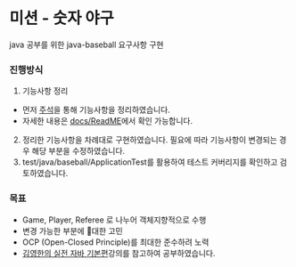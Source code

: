 # 미션 - 숫자 야구
java 공부를 위한 java-baseball 요구사항 구현

### 진행방식
1. 기능사항 정리
- 먼저 [주석](https://github.com/Youngseo-Jeon0313/java-baseball/commit/2bc652e00b93c2635c5d62d43e59ff442847eea3)을 통해 기능사항을 정리하였습니다.      
- 자세한 내용은 [docs/ReadME](https://github.com/Youngseo-Jeon0313/java-baseball/blob/main/docs/README.md)에서 확인 가능합니다.
2. 정리한 기능사항을 차례대로 구현하였습니다. 필요에 따라 기능사항이 변경되는 경우 해당 부분을 수정하였습니다.
3. test/java/baseball/ApplicationTest를 활용하여 테스트 커버리지를 확인하고 검토하였습니다.

### 목표
- Game, Player, Referee 로 나누어 객체지향적으로 수행
- 변경 가능한 부분에 대한 고민
- OCP (Open-Closed Principle)를 최대한 준수하려 노력
- [김영한의 실전 자바 기본편](https://www.inflearn.com/course/%EA%B9%80%EC%98%81%ED%95%9C%EC%9D%98-%EC%8B%A4%EC%A0%84-%EC%9E%90%EB%B0%94-%EA%B8%B0%EB%B3%B8%ED%8E%B8)강의를 참고하여 공부하였습니다.
